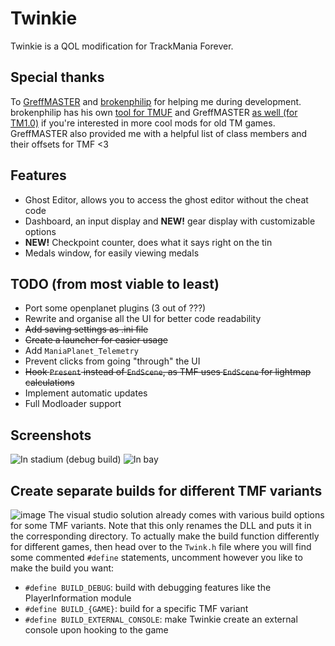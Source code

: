 # Twinkie
Twinkie is a QOL modification for TrackMania Forever.

## Special thanks
To [GreffMASTER](https://github.com/GreffMASTER) and [brokenphilip](https://github.com/brokenphilip) for helping me during development. brokenphilip has his own [tool for TMUF](https://github.com/BulbToys/TMUF) and GreffMASTER [as well (for TM1.0)](https://github.com/GreffMASTER/TMStuff) if you're interested in more cool mods for old TM games.
GreffMASTER also provided me with a helpful list of class members and their offsets for TMF <3

## Features
- Ghost Editor, allows you to access the ghost editor without the cheat code
- Dashboard, an input display and **NEW!** gear display with customizable options
- **NEW!** Checkpoint counter, does what it says right on the tin
- Medals window, for easily viewing medals

## TODO (from most viable to least)
- Port some openplanet plugins (3 out of ???)
- Rewrite and organise all the UI for better code readability
- ~~Add saving settings as .ini file~~
- ~~Create a launcher for easier usage~~
- Add `ManiaPlanet_Telemetry`
- Prevent clicks from going "through" the UI
- ~~Hook `Present` instead of `EndScene`, as TMF uses `EndScene` for lightmap calculations~~
- Implement automatic updates
- Full Modloader support

## Screenshots
![In stadium (debug build)](https://github.com/user-attachments/assets/59a81970-0b01-4d9d-a4c2-f97216e42e24)
![In bay](https://github.com/user-attachments/assets/d37c048b-22d5-4495-8617-54776fb1d462)

## Create separate builds for different TMF variants
![image](https://github.com/user-attachments/assets/25da4bde-8146-4740-94d6-d7e75660a87a)
The visual studio solution already comes with various build options for some TMF variants. Note that this only renames the DLL and puts it in the corresponding directory.
To actually make the build function differently for different games, then head over to the `Twink.h` file where you will find some commented `#define` statements, uncomment however you like to make the build you want:
- `#define BUILD_DEBUG`: build with debugging features like the PlayerInformation module
- `#define BUILD_{GAME}`: build for a specific TMF variant
- `#define BUILD_EXTERNAL_CONSOLE`: make Twinkie create an external console upon hooking to the game
